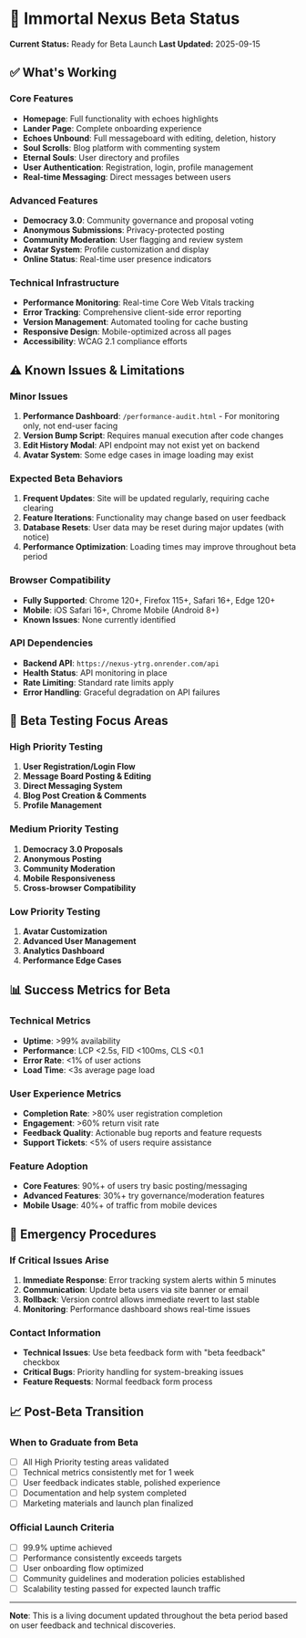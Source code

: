 # 🚀 Immortal Nexus Beta Status

**Current Status:** Ready for Beta Launch
**Last Updated:** 2025-09-15

## ✅ **What's Working**

### Core Features
- **Homepage**: Full functionality with echoes highlights
- **Lander Page**: Complete onboarding experience
- **Echoes Unbound**: Full messageboard with editing, deletion, history
- **Soul Scrolls**: Blog platform with commenting system
- **Eternal Souls**: User directory and profiles
- **User Authentication**: Registration, login, profile management
- **Real-time Messaging**: Direct messages between users

### Advanced Features
- **Democracy 3.0**: Community governance and proposal voting
- **Anonymous Submissions**: Privacy-protected posting
- **Community Moderation**: User flagging and review system
- **Avatar System**: Profile customization and display
- **Online Status**: Real-time user presence indicators

### Technical Infrastructure
- **Performance Monitoring**: Real-time Core Web Vitals tracking
- **Error Tracking**: Comprehensive client-side error reporting
- **Version Management**: Automated tooling for cache busting
- **Responsive Design**: Mobile-optimized across all pages
- **Accessibility**: WCAG 2.1 compliance efforts

## ⚠️ **Known Issues & Limitations**

### Minor Issues
1. **Performance Dashboard**: `/performance-audit.html` - For monitoring only, not end-user facing
2. **Version Bump Script**: Requires manual execution after code changes
3. **Edit History Modal**: API endpoint may not exist yet on backend
4. **Avatar System**: Some edge cases in image loading may exist

### Expected Beta Behaviors
1. **Frequent Updates**: Site will be updated regularly, requiring cache clearing
2. **Feature Iterations**: Functionality may change based on user feedback
3. **Database Resets**: User data may be reset during major updates (with notice)
4. **Performance Optimization**: Loading times may improve throughout beta period

### Browser Compatibility
- **Fully Supported**: Chrome 120+, Firefox 115+, Safari 16+, Edge 120+
- **Mobile**: iOS Safari 16+, Chrome Mobile (Android 8+)
- **Known Issues**: None currently identified

### API Dependencies
- **Backend API**: `https://nexus-ytrg.onrender.com/api`
- **Health Status**: API monitoring in place
- **Rate Limiting**: Standard rate limits apply
- **Error Handling**: Graceful degradation on API failures

## 🔧 **Beta Testing Focus Areas**

### High Priority Testing
1. **User Registration/Login Flow**
2. **Message Board Posting & Editing**
3. **Direct Messaging System**
4. **Blog Post Creation & Comments**
5. **Profile Management**

### Medium Priority Testing
1. **Democracy 3.0 Proposals**
2. **Anonymous Posting**
3. **Community Moderation**
4. **Mobile Responsiveness**
5. **Cross-browser Compatibility**

### Low Priority Testing
1. **Avatar Customization**
2. **Advanced User Management**
3. **Analytics Dashboard**
4. **Performance Edge Cases**

## 📊 **Success Metrics for Beta**

### Technical Metrics
- **Uptime**: >99% availability
- **Performance**: LCP <2.5s, FID <100ms, CLS <0.1
- **Error Rate**: <1% of user actions
- **Load Time**: <3s average page load

### User Experience Metrics
- **Completion Rate**: >80% user registration completion
- **Engagement**: >60% return visit rate
- **Feedback Quality**: Actionable bug reports and feature requests
- **Support Tickets**: <5% of users require assistance

### Feature Adoption
- **Core Features**: 90%+ of users try basic posting/messaging
- **Advanced Features**: 30%+ try governance/moderation features
- **Mobile Usage**: 40%+ of traffic from mobile devices

## 🚨 **Emergency Procedures**

### If Critical Issues Arise
1. **Immediate Response**: Error tracking system alerts within 5 minutes
2. **Communication**: Update beta users via site banner or email
3. **Rollback**: Version control allows immediate revert to last stable
4. **Monitoring**: Performance dashboard shows real-time issues

### Contact Information
- **Technical Issues**: Use beta feedback form with "beta feedback" checkbox
- **Critical Bugs**: Priority handling for system-breaking issues
- **Feature Requests**: Normal feedback form process

## 📈 **Post-Beta Transition**

### When to Graduate from Beta
- [ ] All High Priority testing areas validated
- [ ] Technical metrics consistently met for 1 week
- [ ] User feedback indicates stable, polished experience
- [ ] Documentation and help system completed
- [ ] Marketing materials and launch plan finalized

### Official Launch Criteria
- [ ] 99.9% uptime achieved
- [ ] Performance consistently exceeds targets
- [ ] User onboarding flow optimized
- [ ] Community guidelines and moderation policies established
- [ ] Scalability testing passed for expected launch traffic

---

**Note**: This is a living document updated throughout the beta period based on user feedback and technical discoveries.
